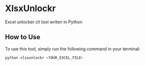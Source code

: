 # XlsxUnlockr

Excel unlocker cli tool writen in Python

## How to Use

To use this tool, simply run the following command in your terminal:

```powershell
python xlsxunlockr <YOUR_EXCEL_FILE>
```
